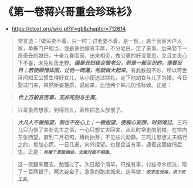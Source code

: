 
# 《第一卷蒋兴哥重会珍珠衫》
- https://ctext.org/wiki.pl?if=gb&chapter=712614

> 常言道：『做买卖不着，只一时；讨老婆不着，是一世。』若干官宦大户人家，单拣门户相当，或是贪他嫁资丰厚，不分皂白，定了亲事。后来娶下一房奇丑的媳妇，十亲九眷面前，出来相见，做公婆的好没意思。又且丈夫心下不喜，未免私房走野。***偏是丑妇极会管老公，若是一般见识的，便要反目；若使顾惜体面，让他一两遍，他就做大起来***。有此数般不妙，所以蒋世泽闻知王公惯生得好女儿，从小便送过财礼，定下他幼女与儿子为婚。今日娶过门来，果然娇姿艳质，说起来，比他两个姊儿加倍标致。正是：

> ***世上万般哀苦事，无非死别与生离***。

> 兴哥虽然想家，到得日久，索性把念头放慢了。

> ***大凡人不做指望，倒也不在心上；一做指望，便痴心妄想，时刻难过***。三巧儿只为信了卖卦先生之语，一心只想丈夫回来，从此时常走向前楼，在帘内东张西望。直到二月初旬，椿树抽芽，不见些儿动静。三巧儿思想丈夫临行之约，愈加心慌，一日几遍，向外探望。也是合当有事，遇着这箇俊俏后生。正是：***`有缘千里能相会，无缘对面不相逢`***。

> 这一夜翻来覆去，勉强过了。次日起个清早，只推有事，讨些凉水梳洗，取了一百两银子，两大锭金子，急急的跑进城来。这叫做：***`欲求生受用，须下死工夫`***。
